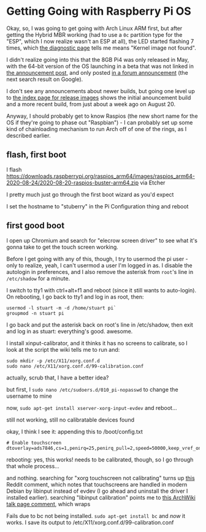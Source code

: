 # Getting Going with Raspberry Pi OS

Okay, so, I was going to get going with Arch Linux ARM first, but after getting the Hybrid MBR working (had to use a `0c` partition type for the "ESP", which I now realize wasn't an ESP at all), the LED started flashing 7 times, which [the diagnostic page](https://www.raspberrypi.org/documentation/configuration/led_blink_warnings.md) tells me means "Kernel image not found".

I didn't realize going into this that the 8GB Pi4 was only released in May, with the 64-bit version of the OS launching in a beta that was not linked in [the announcement post](https://www.raspberrypi.org/blog/latest-raspberry-pi-os-update-may-2020/), and only posted [in a forum announcement](https://www.raspberrypi.org/forums/viewtopic.php?t=275370) (the next search result on Google).

I don't see any announcements about newer builds, but going one level up to [the index page for release images](https://downloads.raspberrypi.org/raspios_arm64/images/) shows the initial anouncement build and a more recent build, from just about a week ago on August 20.

Anyway, I should probably get to know Raspios (the new short name for the OS if they're going to phase out "Raspbian") - I can probably set up some kind of chainloading mechanism to run Arch off of one of the rings, as I described earlier.

## flash, first boot

I flash https://downloads.raspberrypi.org/raspios_arm64/images/raspios_arm64-2020-08-24/2020-08-20-raspios-buster-arm64.zip via Etcher

I pretty much just go through the first boot wizard as you'd expect

I set the hostname to "stuberry" in the Pi Configuration thing and reboot

## first good boot

I open up Chromium and search for "elecrow screen driver" to see what it's gonna take to get the touch screen working.

Before I get going with any of this, though, I try to usermod the pi user - only to realize, yeah, I can't usermod a user I'm logged in as. I disable the autologin in preferences, and I also remove the asterisk from `root`'s line in `/etc/shadow` for a minute.

I switch to tty1 with ctrl+alt+f1 and reboot (since it still wants to auto-login). On rebooting, I go back to tty1 and log in as root, then:

```
usermod -l stuart -m -d /home/stuart pi`
groupmod -n stuart pi
```

I go back and put the asterisk back on root's line in /etc/shadow, then exit and log in as stuart: everything's good. awesome.

I install xinput-calibrator, and it thinks it has no screens to calibrate, so I look at the script the wiki tells me to run and:

```
sudo mkdir -p /etc/X11/xorg.conf.d
sudo nano /etc/X11/xorg.conf.d/99-calibration.conf
```

actually, scrub that, I have a better idea?

but first, I `sudo nano /etc/sudoers.d/010_pi-nopasswd` to change the username to mine

now, `sudo apt-get install xserver-xorg-input-evdev` and reboot...

still not working, still no calibratable devices found

okay, I think I see it: appending this to /boot/config.txt

```
# Enable touchscreen
dtoverlay=ads7846,cs=1,penirq=25,penirq_pull=2,speed=50000,keep_vref_on=0,swapxy=0,pmax=255,xohms=150,xmin=200,xmax=3900,ymin=200,ymax=3900
```

rebooting: yes, this works! needs to be calibrated, though, so I go through that whole process...

and nothing. searching for "xorg touchscreen not calibrating" turns up [this](https://www.reddit.com/r/debian/comments/8dhywg/xorg_ignores_touchscreen_calibration/dxncfyl/?utm_source=reddit&utm_medium=web2x&context=3) Reddit comment, which notes that touchscreens are handled in modern Debian by libinput instead of evdev (I go ahead and uninstall the driver I installed earlier). searching "libinput calibration" points me to [this ArchWiki talk page comment](https://wiki.archlinux.org/index.php/Talk:Calibrating_Touchscreen#Wrapper_around_xinput_calibrator), which wraps

Fails due to bc not being installed. `sudo apt-get install bc` and *now* it works. I save its output to /etc/X11/xorg.conf.d/99-calibration.conf
